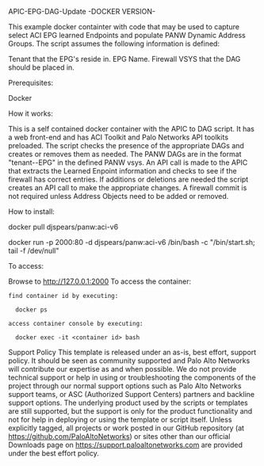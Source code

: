 APIC-EPG-DAG-Update -DOCKER VERSION-

This example docker containter with code that may be used to capture select ACI EPG learned Endpoints and populate PANW Dynamic Address Groups. The script assumes the following information is defined:

Tenant that the EPG's reside in.
EPG Name.
Firewall VSYS that the DAG should be placed in.

Prerequisites:

Docker 

How it works:

This is a self contained docker container with the APIC to DAG script. It has a web front-end and has ACI Toolkit and Palo Networks API toolkits preloaded. The script checks the presence of the appropriate DAGs and creates or removes them as needed. The PANW DAGs are in the format "tenant--EPG" in the defined PANW vsys. An API call is made to the APIC that extracts the Learned Enpoint information and checks to see if the firewall has correct entries. If additions or deletions are needed the script creates an API call to make the appropriate changes. A firewall commit is not required unless Address Objects need to be added or removed.

How to install:

  docker pull djspears/panw:aci-v6
  
  docker run -p 2000:80 -d djspears/panw:aci-v6 /bin/bash -c "/bin/start.sh; tail -f /dev/null"

  To access:
  
  Browse to http://127.0.0.1:2000
  To access the container:
  
    find container id by executing:
 
      docker ps
    
    access container console by executing:
      
      docker exec -it <container id> bash
  
Support Policy
This template is released under an as-is, best effort, support policy. It should be seen as community supported and Palo Alto Networks will contribute our expertise as and when possible. We do not provide technical support or help in using or troubleshooting the components of the project through our normal support options such as Palo Alto Networks support teams, or ASC (Authorized Support Centers) partners and backline support options. The underlying product used by the scripts or templates are still supported, but the support is only for the product functionality and not for help in deploying or using the template or script itself. Unless explicitly tagged, all projects or work posted in our GitHub repository (at https://github.com/PaloAltoNetworks) or sites other than our official Downloads page on https://support.paloaltonetworks.com are provided under the best effort policy.
